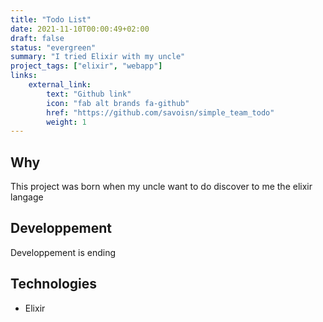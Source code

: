 ```yaml
---
title: "Todo List"
date: 2021-11-10T00:00:49+02:00
draft: false
status: "evergreen"
summary: "I tried Elixir with my uncle"
project_tags: ["elixir", "webapp"]
links:
    external_link:
        text: "Github link"
        icon: "fab alt brands fa-github"
        href: "https://github.com/savoisn/simple_team_todo"
        weight: 1
---
```


## Why
This project was born when my uncle want to do discover to me the elixir langage

## Developpement
Developpement is ending

## Technologies
- Elixir